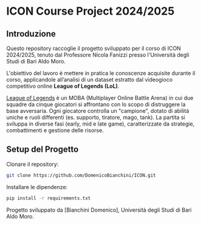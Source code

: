 # ICON Course Project 2024/2025  

## Introduzione  
Questo repository raccoglie il progetto sviluppato per il corso di ICON 2024/2025, tenuto dal Professore Nicola Fanizzi presso l'Università degli Studi di Bari Aldo Moro.  

L'obiettivo del lavoro è mettere in pratica le conoscenze acquisite durante il corso, applicandole all’analisi di un dataset estratto dal videogioco competitivo online **League of Legends (LoL)**.  

[League of Legends](https://it.wikipedia.org/wiki/League_of_Legends) è un MOBA (Multiplayer Online Battle Arena) in cui due squadre da cinque giocatori si affrontano con lo scopo di distruggere la base avversaria. Ogni giocatore controlla un "campione", dotato di abilità uniche e ruoli differenti (es. supporto, tiratore, mago, tank). La partita si sviluppa in diverse fasi (early, mid e late game), caratterizzate da strategie, combattimenti e gestione delle risorse.  

## Setup del Progetto
Clonare il repository:  
```bash
git clone https://github.com/DomenicoBianchini/ICON.git
```

Installare le dipendenze:
```bash
pip install -r requirements.txt
```

Progetto sviluppato da [Bianchini Domenico], Università degli Studi di Bari Aldo Moro.

